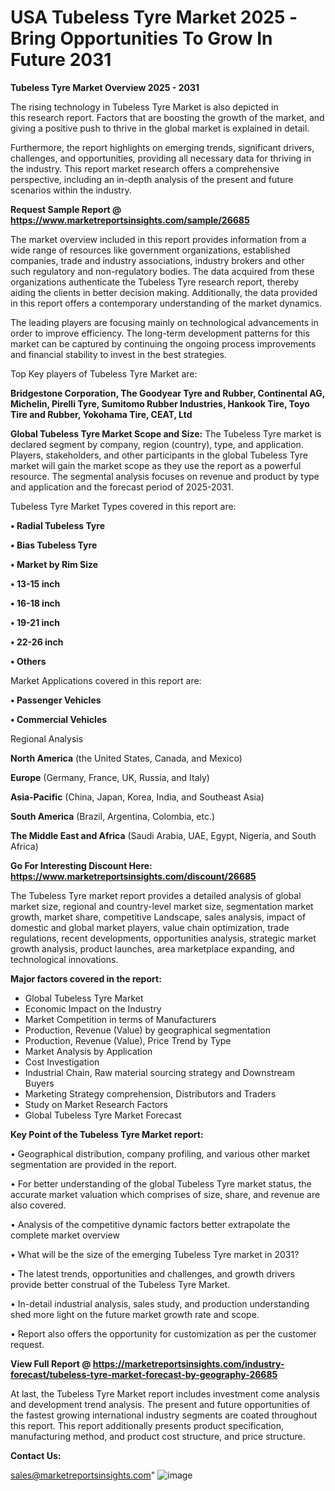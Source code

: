  # USA Tubeless Tyre Market 2025 -Bring Opportunities To Grow In Future 2031

<Strong> Tubeless Tyre Market Overview 2025 - 2031</strong>

The rising technology in Tubeless Tyre Market is also depicted in this research report. Factors that are boosting the growth of the market, and giving a positive push to thrive in the global market is explained in detail.

Furthermore, the report highlights on emerging trends, significant drivers, challenges, and opportunities, providing all necessary data for thriving in the industry. This report market research offers a comprehensive perspective, including an in-depth analysis of the present and future scenarios within the industry.

<strong>Request Sample Report @ <a href=https://www.marketreportsinsights.com/sample/26685>https://www.marketreportsinsights.com/sample/26685</a></strong>

The market overview included in this report provides information from a wide range of resources like government organizations, established companies, trade and industry associations, industry brokers and other such regulatory and non-regulatory bodies. The data acquired from these organizations authenticate the Tubeless Tyre research report, thereby aiding the clients in better decision making. Additionally, the data provided in this report offers a contemporary understanding of the market dynamics.

The leading players are focusing mainly on technological advancements in order to improve efficiency. The long-term development patterns for this market can be captured by continuing the ongoing process improvements and financial stability to invest in the best strategies.

Top Key players of Tubeless Tyre Market are:

<strong>Bridgestone Corporation, The Goodyear Tyre and Rubber, Continental AG, Michelin, Pirelli Tyre, Sumitomo Rubber Industries, Hankook Tire, Toyo Tire and Rubber, Yokohama Tire, CEAT, Ltd</strong>

<strong><b>Global Tubeless Tyre Market Scope and Size:</b></strong>
The Tubeless Tyre market is declared segment by company, region (country), type, and application. Players, stakeholders, and other participants in the global Tubeless Tyre market will gain the market scope as they use the report as a powerful resource. The segmental analysis focuses on revenue and product by type and application and the forecast period of 2025-2031.

Tubeless Tyre Market Types covered in this report are:

<strong>• Radial Tubeless Tyre

• Bias Tubeless Tyre

• Market by Rim Size

• 13-15 inch

• 16-18 inch

• 19-21 inch

• 22-26 inch

• Others</strong>

Market Applications covered in this report are:

<strong>• Passenger Vehicles

• Commercial Vehicles</strong> 

Regional Analysis

<strong>North America</strong> (the United States, Canada, and Mexico)

<strong>Europe</strong> (Germany, France, UK, Russia, and Italy)

<strong>Asia-Pacific</strong> (China, Japan, Korea, India, and Southeast Asia)

<strong>South America</strong> (Brazil, Argentina, Colombia, etc.)

<strong>The Middle East and Africa</strong> (Saudi Arabia, UAE, Egypt, Nigeria, and South Africa)

<strong>Go For Interesting Discount Here: <a href=https://www.marketreportsinsights.com/discount/26685>https://www.marketreportsinsights.com/discount/26685</a></strong>

The Tubeless Tyre market report provides a detailed analysis of global market size, regional and country-level market size, segmentation market growth, market share, competitive Landscape, sales analysis, impact of domestic and global market players, value chain optimization, trade regulations, recent developments, opportunities analysis, strategic market growth analysis, product launches, area marketplace expanding, and technological innovations.

<strong><b>Major factors covered in the report:</b></strong>
<ul>
  <li>Global Tubeless Tyre Market </li>
  <li>Economic Impact on the Industry</li>
  <li>Market Competition in terms of Manufacturers</li>
  <li>Production, Revenue (Value) by geographical segmentation</li>
  <li>Production, Revenue (Value), Price Trend by Type</li>
  <li>Market Analysis by Application</li>
  <li>Cost Investigation</li>
  <li>Industrial Chain, Raw material sourcing strategy and Downstream Buyers</li>
  <li>Marketing Strategy comprehension, Distributors and Traders</li>
  <li>Study on Market Research Factors</li>
  <li>Global Tubeless Tyre Market Forecast</li>
</ul>

<strong><b>Key Point of the Tubeless Tyre Market report:</b></strong>

• Geographical distribution, company profiling, and various other market segmentation are provided in the report.

• For better understanding of the global Tubeless Tyre market status, the accurate market valuation which comprises of size, share, and revenue are also covered.

• Analysis of the competitive dynamic factors better extrapolate the complete market overview

• What will be the size of the emerging Tubeless Tyre market in 2031?

• The latest trends, opportunities and challenges, and growth drivers provide better construal of the Tubeless Tyre Market.

• In-detail industrial analysis, sales study, and production understanding shed more light on the future market growth rate and scope.

• Report also offers the opportunity for customization as per the customer request.

<strong><b>View Full Report @ <a href=https://marketreportsinsights.com/industry-forecast/tubeless-tyre-market-forecast-by-geography-26685>https://marketreportsinsights.com/industry-forecast/tubeless-tyre-market-forecast-by-geography-26685</a></b></strong>


At last, the Tubeless Tyre Market report includes investment come analysis and development trend analysis. The present and future opportunities of the fastest growing international industry segments are coated throughout this report. This report additionally presents product specification, manufacturing method, and product cost structure, and price structure.

<strong>Contact Us:</strong>

sales@marketreportsinsights.com"
![image](https://github.com/user-attachments/assets/cc6c4c2e-9d17-446c-948e-222ec816e96e)
